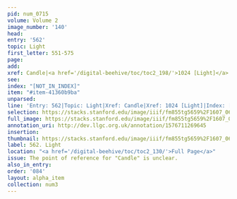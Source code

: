 ```yaml
---
pid: num_0715
volume: Volume 2
image_number: '140'
head: 
entry: '562'
topic: Light
first_letter: 551-575
page: 
add: 
xref: Candle|<a href='/digital-beehive/toc/toc2_198/'>1024 [Light]</a>
see: 
index: "[NOT_IN_INDEX]"
item: "#item-41360b9ba"
unparsed: 
line: 'Entry: 562|Topic: Light|Xref: Candle|Xref: 1024 [Light]|Index: [NOT_IN_INDEX]|#item-41360b9ba'
selection: https://stacks.stanford.edu/image/iiif/fm855tg5659%2F1607_0607/880,3040,2816,996/full/0/default.jpg
full_image: https://stacks.stanford.edu/image/iiif/fm855tg5659%2F1607_0607/full/full/0/default.jpg
annotation_uri: http://dev.llgc.org.uk/annotation/1576711269645
insertion: 
thumbnail: https://stacks.stanford.edu/image/iiif/fm855tg5659%2F1607_0607/880,3040,600,180/250,/0/default.jpg
label: 562. Light
location: "<a href='/digital-beehive/toc/toc2_130/'>Full Page</a>"
issue: The point of reference for "Candle" is unclear.
also_in_entry: 
order: '084'
layout: alpha_item
collection: num3
---
```

